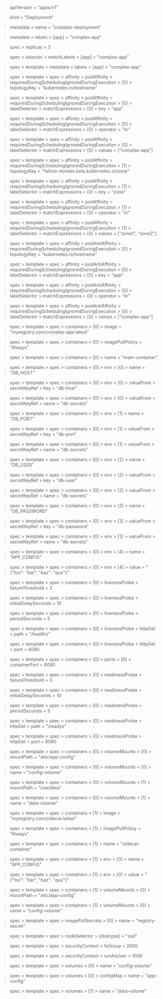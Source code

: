 > apiVersion = "apps/v1"

> kind = "Deployment"

> metadata > name = "complex-deployment"

> metadata > labels > [app] = "complex-app"

> spec > replicas = 3

> spec > selector > matchLabels > [app] = "complex-app"

> spec > template > metadata > labels > [app] = "complex-app"

> spec > template > spec > affinity > podAffinity > requiredDuringSchedulingIgnoredDuringExecution > [0] > topologyKey = "kubernetes.io/hostname"

> spec > template > spec > affinity > podAffinity > requiredDuringSchedulingIgnoredDuringExecution > [0] > labelSelector > matchExpressions > [0] > key = "app"

> spec > template > spec > affinity > podAffinity > requiredDuringSchedulingIgnoredDuringExecution > [0] > labelSelector > matchExpressions > [0] > operator = "In"

> spec > template > spec > affinity > podAffinity > requiredDuringSchedulingIgnoredDuringExecution > [0] > labelSelector > matchExpressions > [0] > values = ["complex-app"]

> spec > template > spec > affinity > podAffinity > requiredDuringSchedulingIgnoredDuringExecution > [1] > topologyKey = "failure-domain.beta.kubernetes.io/zone"

> spec > template > spec > affinity > podAffinity > requiredDuringSchedulingIgnoredDuringExecution > [1] > labelSelector > matchExpressions > [0] > key = "zone"

> spec > template > spec > affinity > podAffinity > requiredDuringSchedulingIgnoredDuringExecution > [1] > labelSelector > matchExpressions > [0] > operator = "In"

> spec > template > spec > affinity > podAffinity > requiredDuringSchedulingIgnoredDuringExecution > [1] > labelSelector > matchExpressions > [0] > values = ["zone1", "zone2"]

> spec > template > spec > affinity > podAntiAffinity > requiredDuringSchedulingIgnoredDuringExecution > [0] > topologyKey = "kubernetes.io/hostname"

> spec > template > spec > affinity > podAntiAffinity > requiredDuringSchedulingIgnoredDuringExecution > [0] > labelSelector > matchExpressions > [0] > key = "app"

> spec > template > spec > affinity > podAntiAffinity > requiredDuringSchedulingIgnoredDuringExecution > [0] > labelSelector > matchExpressions > [0] > operator = "In"

> spec > template > spec > affinity > podAntiAffinity > requiredDuringSchedulingIgnoredDuringExecution > [0] > labelSelector > matchExpressions > [0] > values = ["complex-app"]

> spec > template > spec > containers > [0] > image = "myregistry.com/complex-app:latest"

> spec > template > spec > containers > [0] > imagePullPolicy = "Always"

> spec > template > spec > containers > [0] > name = "main-container"

> spec > template > spec > containers > [0] > env > [0] > name = "DB_HOST"

> spec > template > spec > containers > [0] > env > [0] > valueFrom > secretKeyRef > key = "db-host"

> spec > template > spec > containers > [0] > env > [0] > valueFrom > secretKeyRef > name = "db-secrets"

> spec > template > spec > containers > [0] > env > [1] > name = "DB_PORT"

> spec > template > spec > containers > [0] > env > [1] > valueFrom > secretKeyRef > key = "db-port"

> spec > template > spec > containers > [0] > env > [1] > valueFrom > secretKeyRef > name = "db-secrets"

> spec > template > spec > containers > [0] > env > [2] > name = "DB_USER"

> spec > template > spec > containers > [0] > env > [2] > valueFrom > secretKeyRef > key = "db-user"

> spec > template > spec > containers > [0] > env > [2] > valueFrom > secretKeyRef > name = "db-secrets"

> spec > template > spec > containers > [0] > env > [3] > name = "DB_PASSWORD"

> spec > template > spec > containers > [0] > env > [3] > valueFrom > secretKeyRef > key = "db-password"

> spec > template > spec > containers > [0] > env > [3] > valueFrom > secretKeyRef > name = "db-secrets"

> spec > template > spec > containers > [0] > env > [4] > name = "APP_CONFIG"

> spec > template > spec > containers > [0] > env > [4] > value = "{\"foo\": \"bar\", \"baz\": \"qux\"}"

> spec > template > spec > containers > [0] > livenessProbe > failureThreshold = 3

> spec > template > spec > containers > [0] > livenessProbe > initialDelaySeconds = 10

> spec > template > spec > containers > [0] > livenessProbe > periodSeconds = 5

> spec > template > spec > containers > [0] > livenessProbe > httpGet > path = "/healthz"

> spec > template > spec > containers > [0] > livenessProbe > httpGet > port = 8080

> spec > template > spec > containers > [0] > ports > [0] > containerPort = 8080

> spec > template > spec > containers > [0] > readinessProbe > failureThreshold = 3

> spec > template > spec > containers > [0] > readinessProbe > initialDelaySeconds = 10

> spec > template > spec > containers > [0] > readinessProbe > periodSeconds = 5

> spec > template > spec > containers > [0] > readinessProbe > httpGet > path = "/readyz"

> spec > template > spec > containers > [0] > readinessProbe > httpGet > port = 8080

> spec > template > spec > containers > [0] > volumeMounts > [0] > mountPath = "/etc/app-config"

> spec > template > spec > containers > [0] > volumeMounts > [0] > name = "config-volume"

> spec > template > spec > containers > [0] > volumeMounts > [1] > mountPath = "/var/data"

> spec > template > spec > containers > [0] > volumeMounts > [1] > name = "data-volume"

> spec > template > spec > containers > [1] > image = "myregistry.com/sidecar:latest"

> spec > template > spec > containers > [1] > imagePullPolicy = "Always"

> spec > template > spec > containers > [1] > name = "sidecar-container"

> spec > template > spec > containers > [1] > env > [0] > name = "APP_CONFIG"

> spec > template > spec > containers > [1] > env > [0] > value = "{\"foo\": \"bar\", \"baz\": \"qux\"}"

> spec > template > spec > containers > [1] > volumeMounts > [0] > mountPath = "/etc/app-config"

> spec > template > spec > containers > [1] > volumeMounts > [0] > name = "config-volume"

> spec > template > spec > imagePullSecrets > [0] > name = "registry-secret"

> spec > template > spec > nodeSelector > [disktype] = "ssd"

> spec > template > spec > securityContext > fsGroup = 2000

> spec > template > spec > securityContext > runAsUser = 1000

> spec > template > spec > volumes > [0] > name = "config-volume"

> spec > template > spec > volumes > [0] > configMap > name = "app-config"

> spec > template > spec > volumes > [1] > name = "data-volume"